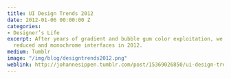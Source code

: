 ```yaml
---
title: UI Design Trends 2012
date: 2012-01-06 00:00:00 Z
categories:
- Designer’s Life
excerpt: After years of gradient and bubble gum color exploitation, we will see more
  reduced and monochrome interfaces in 2012.
medium: Tumblr
image: "/img/blog/designtrends2012.png"
weblink: http://johannesippen.tumblr.com/post/15369026850/ui-design-trends-2012
---
```


